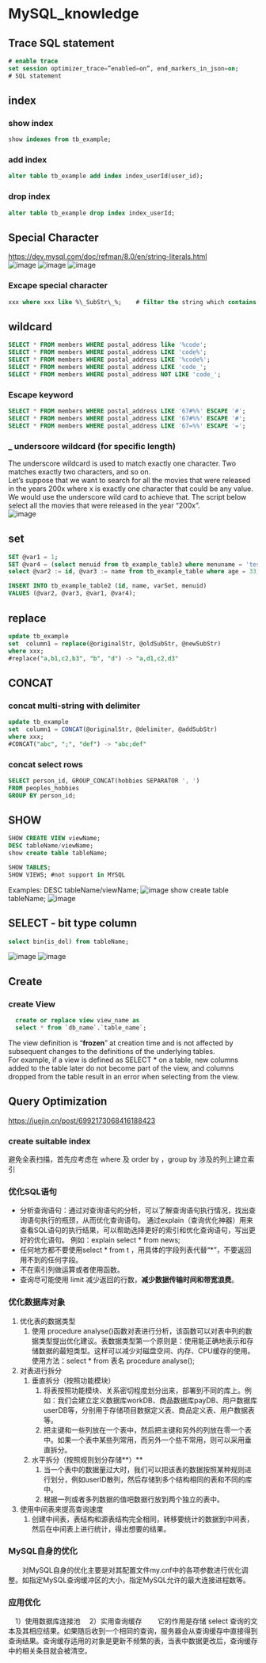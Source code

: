 # MySQL_knowledge

## Trace SQL statement

```sql
# enable trace
set session optimizer_trace=”enabled=on”, end_markers_in_json=on;
# SQL statement
```

## index

### show index

```sql
show indexes from tb_example;
```

### add index

```sql
alter table tb_example add index index_userId(user_id);
```

### drop index

```sql
alter table tb_example drop index index_userId;
```

## Special Character

https://dev.mysql.com/doc/refman/8.0/en/string-literals.html <br>
![image](https://user-images.githubusercontent.com/54012569/157643912-ffd5164d-1773-474e-9c79-dbf02718f428.png)
![image](https://user-images.githubusercontent.com/54012569/157644044-478b8275-b83f-41ab-a1fe-3089dc128b33.png)
![image](https://user-images.githubusercontent.com/54012569/157644108-03876c65-6b1e-4404-803c-275805505abb.png)

### Excape special character

```sql
xxx where xxx like %\_SubStr\_%;    # filter the string which contains "_SubStr_"
```

## wildcard

```sql
SELECT * FROM members WHERE postal_address like '%code';
SELECT * FROM members WHERE postal_address LIKE 'code%';
SELECT * FROM members WHERE postal_address LIKE '%code%';
SELECT * FROM members WHERE postal_address LIKE 'code_';
SELECT * FROM members WHERE postal_address NOT LIKE 'code_';
```

### Escape keyword

```sql
SELECT * FROM members WHERE postal_address LIKE '67#%%' ESCAPE '#';     #check for the string “67%”
SELECT * FROM members WHERE postal_address LIKE '67#%%' ESCAPE '#';     #search for the movie “67% Guilty”
SELECT * FROM members WHERE postal_address LIKE '67=%%' ESCAPE '=';     #search for the movie “67% Guilty”
```

### _ underscore wildcard (for specific length)

The underscore wildcard is used to match exactly one character. Two matches exactly two characters, and so on. <br>
Let’s suppose that we want to search for all the movies that were released in the years 200x where x is exactly one character that could be any value. We would use the underscore wild card to achieve that. The script below select all the movies that were released in the year “200x”.<br>
![image](https://user-images.githubusercontent.com/54012569/157644583-8991cbf0-5410-461e-a694-4f1785f28604.png)

## set

```sql
SET @var1 = 1;
SET @var4 = (select menuid from tb_example_table3 where menuname = 'test');
select @var2 := id, @var3 := name from tb_example_table where age = 33;

INSERT INTO tb_example_table2 (id, name, varSet, menuid)
VALUES (@var2, @var3, @var1, @var4);
```

## replace

```sql
update tb_example
set  column1 = replace(@originalStr, @oldSubStr, @newSubStr)
where xxx;
#replace("a,b1,c2,b3", "b", "d") -> "a,d1,c2,d3"
```

## CONCAT

### concat multi-string with delimiter

```sql
update tb_example
set  column1 = CONCAT(@originalStr, @delimiter, @addSubStr)
where xxx;
#CONCAT("abc", ";", "def") -> "abc;def"
```

### concat select rows

```sql
SELECT person_id, GROUP_CONCAT(hobbies SEPARATOR ', ')
FROM peoples_hobbies
GROUP BY person_id;
```

## SHOW

```sql
SHOW CREATE VIEW viewName;
DESC tableName/viewName;
show create table tableName;

SHOW TABLES;
SHOW VIEWS; #not support in MYSQL
```

Examples:
DESC tableName/viewName;
![image](https://user-images.githubusercontent.com/54012569/190027772-c27024cc-ccd1-4d7d-9671-bdde3bba6c70.png)
show create table tableName;
![image](https://user-images.githubusercontent.com/54012569/190027888-78ff40e1-6507-47d1-b062-cece8ff9f078.png)

## SELECT - bit type column

```sql
select bin(is_del) from tableName;
```

![image](https://user-images.githubusercontent.com/54012569/190028177-a5ee32d6-2e9a-4114-860a-146ff5807426.png)
![image](https://user-images.githubusercontent.com/54012569/190028332-49fc8619-d1b5-4580-a837-48c88243637f.png)

## Create

### create View

```sql
  create or replace view view_name as
  select * from `db_name`.`table_name`;
```

The view definition is “**frozen**” at creation time and is not affected by subsequent changes to the definitions of the underlying tables. <br>
For example, if a view is defined as SELECT * on a table, new columns added to the table later do not become part of the view,
and columns dropped from the table result in an error when selecting from the view.

## Query Optimization

https://juejin.cn/post/6992173068416188423

### create suitable index

避免全表扫描，首先应考虑在 where 及 order by ，group by 涉及的列上建立索引

### 优化SQL语句

* 分析查询语句：通过对查询语句的分析，可以了解查询语句执行情况，找出查询语句执行的瓶颈，从而优化查询语句。
  通过explain（查询优化神器）用来查看SQL语句的执行结果，可以帮助选择更好的索引和优化查询语句，写出更好的优化语句。
  例如：explain select * from news;
* 任何地方都不要使用select * from t ，用具体的字段列表代替“*”，不要返回用不到的任何字段。
* 不在索引列做运算或者使用函数。
* 查询尽可能使用 limit 减少返回的行数，**减少数据传输时间和带宽浪费**。

### 优化数据库对象

1. 优化表的数据类型
   1. 使用 procedure analyse()函数对表进行分析，该函数可以对表中列的数据类型提出优化建议。表数据类型第一个原则是：使用能正确地表示和存储数据的最短类型。这样可以减少对磁盘空间、内存、CPU缓存的使用。　使用方法：select * from 表名 procedure analyse();
2. 对表进行拆分
   1. 垂直拆分（按照功能模块）
      1. 将表按照功能模块、关系密切程度划分出来，部署到不同的库上。例如：我们会建立定义数据库workDB、商品数据库payDB、用户数据库userDB等，分别用于存储项目数据定义表、商品定义表、用户数据表等。
      2. 把主键和一些列放在一个表中，然后把主键和另外的列放在零一个表中。如果一个表中某些列常用，而另外一个些不常用，则可以采用垂直拆分。
   2. 水平拆分（按照规则划分存储**）**
      1. 当一个表中的数据量过大时，我们可以把该表的数据按照某种规则进行划分，例如userID散列，然后存储到多个结构相同的表和不同的库中。
      2. 根据一列或者多列数据的值吧数据行放到两个独立的表中。
3. 使用中间表来提高查询速度
   1. 创建中间表，表结构和源表结构完全相同，转移要统计的数据到中间表，然后在中间表上进行统计，得出想要的结果。

### MySQL自身的优化

　　对MySQL自身的优化主要是对其配置文件my.cnf中的各项参数进行优化调整。如指定MySQL查询缓冲区的大小，指定MySQL允许的最大连接进程数等。

### 应用优化

　1）使用数据库连接池
　2）实用查询缓存
　　它的作用是存储 select 查询的文本及其相应结果。如果随后收到一个相同的查询，服务器会从查询缓存中直接得到查询结果。查询缓存适用的对象是更新不频繁的表，当表中数据更改后，查询缓存中的相关条目就会被清空。
